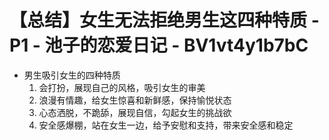 # 【总结】女生无法拒绝男生这四种特质 - P1 - 池子的恋爱日记 - BV1vt4y1b7bC

-   男生吸引女生的四种特质
    1.  会打扮，展现自己的风格，吸引女生的审美
    2.  浪漫有情趣，给女生惊喜和新鲜感，保持愉悦状态
    3.  心态洒脱，不跪舔，展现自信，勾起女生的挑战欲
    4.  安全感爆棚，站在女生一边，给予安慰和支持，带来安全感和稳定